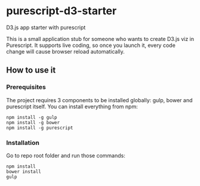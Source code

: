 # purescript-d3-starter
D3.js app starter with purescript 

This is a small application stub for someone who wants to create D3.js viz in Purescript. It supports live coding, so once you launch it, every code change will cause browser reload automatically.

## How to use it

### Prerequisites

The project requires 3 components to be installed globally: gulp, bower and purescript itself. You can install everything from npm:
```
npm install -g gulp
npm install -g bower
npm install -g purescript
```

### Installation

Go to repo root folder and run those commands:
```
npm install
bower install
gulp
```




